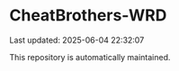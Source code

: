 # CheatBrothers-WRD

Last updated: 2025-06-04 22:32:07

This repository is automatically maintained.
